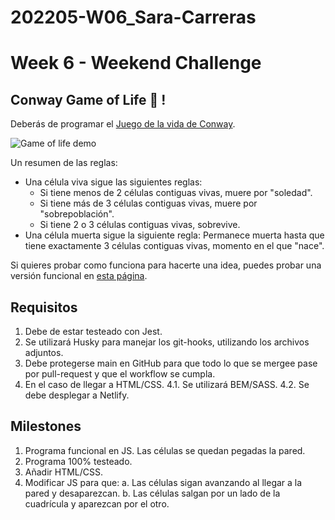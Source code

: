 # 202205-W06_Sara-Carreras
# Week 6 - Weekend Challenge
## Conway Game of Life 🦠 !

Deberás de programar el [Juego de la vida de Conway](https://es.wikipedia.org/wiki/Juego_de_la_vida).

![Game of life demo](https://www.jakubkonka.com/images/gof.gif)

Un resumen de las reglas:

-   Una célula viva sigue las siguientes reglas:
    -   Si tiene menos de 2 células contiguas vivas, muere por "soledad".
    -   Si tiene más de 3 células contiguas vivas, muere por "sobrepoblación".
    -   Si tiene 2 o 3 células contiguas vivas, sobrevive.
-   Una célula muerta sigue la siguiente regla: Permanece muerta hasta que tiene exactamente 3 células contiguas vivas, momento en el que "nace".

Si quieres probar como funciona para hacerte una idea, puedes probar una versión funcional en [esta página](https://playgameoflife.com/).

## Requisitos

1. Debe de estar testeado con Jest.
2. Se utilizará Husky para manejar los git-hooks, utilizando los archivos adjuntos.
3. Debe protegerse main en GitHub para que todo lo que se mergee pase por pull-request y que el workflow se cumpla.
4. En el caso de llegar a HTML/CSS.
   4.1. Se utilizará BEM/SASS.
   4.2. Se debe desplegar a Netlify.

## Milestones

1. Programa funcional en JS. Las células se quedan pegadas la pared.
2. Programa 100% testeado.
3. Añadir HTML/CSS.
4. Modificar JS para que:
   a. Las células sigan avanzando al llegar a la pared y desaparezcan.
   b. Las células salgan por un lado de la cuadrícula y aparezcan por el otro.
